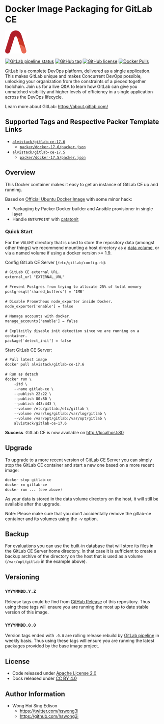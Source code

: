 # Docker Image Packaging for GitLab CE

<a href="https://alvistack.com" title="AlviStack" target="_blank"><img src="/alvistack.svg" height="75" alt="AlviStack"></a>

[![GitLab pipeline
status](https://img.shields.io/gitlab/pipeline/alvistack/docker-gitlab-ce/master)](https://gitlab.com/alvistack/docker-gitlab-ce/-/pipelines)
[![GitHub
tag](https://img.shields.io/github/tag/alvistack/docker-gitlab-ce.svg)](https://github.com/alvistack/docker-gitlab-ce/tags)
[![GitHub
license](https://img.shields.io/github/license/alvistack/docker-gitlab-ce.svg)](https://github.com/alvistack/docker-gitlab-ce/blob/master/LICENSE)
[![Docker
Pulls](https://img.shields.io/docker/pulls/alvistack/gitlab-ce-17.6.svg)](https://hub.docker.com/r/alvistack/gitlab-ce-17.6)

GitLab is a complete DevOps platform, delivered as a single application.
This makes GitLab unique and makes Concurrent DevOps possible, unlocking
your organization from the constraints of a pieced together toolchain.
Join us for a live Q&A to learn how GitLab can give you unmatched
visibility and higher levels of efficiency in a single application
across the DevOps lifecycle.

Learn more about GitLab: <https://about.gitlab.com/>

## Supported Tags and Respective Packer Template Links

- [`alvistack/gitlab-ce-17.6`](https://hub.docker.com/r/alvistack/gitlab-ce-17.6)
  - [`packer/docker-17.6/packer.json`](https://github.com/alvistack/docker-gitlab-ce/blob/master/packer/docker-17.6/packer.json)
- [`alvistack/gitlab-ce-17.5`](https://hub.docker.com/r/alvistack/gitlab-ce-17.5)
  - [`packer/docker-17.5/packer.json`](https://github.com/alvistack/docker-gitlab-ce/blob/master/packer/docker-17.5/packer.json)

## Overview

This Docker container makes it easy to get an instance of GitLab CE up
and running.

Based on [Official Ubuntu Docker
Image](https://hub.docker.com/_/ubuntu/) with some minor hack:

- Packaging by Packer Docker builder and Ansible provisioner in single
  layer
- Handle `ENTRYPOINT` with
  [catatonit](https://github.com/openSUSE/catatonit)

### Quick Start

For the `VOLUME` directory that is used to store the repository data
(amongst other things) we recommend mounting a host directory as a [data
volume](https://docs.docker.com/engine/tutorials/dockervolumes/#/data-volumes),
or via a named volume if using a docker version \>= 1.9.

Config GitLab CE Server (`/etc/gitlab/config.rb`):

    # GitLab CE external URL.
    external_url "EXTERNAL_URL"

    # Prevent Postgres from trying to allocate 25% of total memory
    postgresql['shared_buffers'] = '1MB'

    # Disable Prometheus node_exporter inside Docker.
    node_exporter['enable'] = false

    # Manage accounts with docker.
    manage_accounts['enable'] = false

    # Explicitly disable init detection since we are running on a container.
    package['detect_init'] = false

Start GitLab CE Server:

    # Pull latest image
    docker pull alvistack/gitlab-ce-17.6

    # Run as detach
    docker run \
        -itd \
        --name gitlab-ce \
        --publish 22:22 \
        --publish 80:80 \
        --publish 443:443 \
        --volume /etc/gitlab:/etc/gitlab \
        --volume /var/log/gitlab:/var/log/gitlab \
        --volume /var/opt/gitlab:/var/opt/gitlab \
        alvistack/gitlab-ce-17.6

**Success**. GitLab CE is now available on <http://localhost:80>

## Upgrade

To upgrade to a more recent version of GitLab CE Server you can simply
stop the GitLab CE container and start a new one based on a more recent
image:

    docker stop gitlab-ce
    docker rm gitlab-ce
    docker run ... (see above)

As your data is stored in the data volume directory on the host, it will
still be available after the upgrade.

Note: Please make sure that you don't accidentally remove the gitlab-ce
container and its volumes using the -v option.

## Backup

For evaluations you can use the built-in database that will store its
files in the GitLab CE Server home directory. In that case it is
sufficient to create a backup archive of the directory on the host that
is used as a volume (`/var/opt/gitlab` in the example above).

## Versioning

### `YYYYMMDD.Y.Z`

Release tags could be find from [GitHub
Release](https://github.com/alvistack/docker-gitlab-ce/tags) of this
repository. Thus using these tags will ensure you are running the most
up to date stable version of this image.

### `YYYYMMDD.0.0`

Version tags ended with `.0.0` are rolling release rebuild by [GitLab
pipeline](https://gitlab.com/alvistack/docker-gitlab-ce/-/pipelines) in
weekly basis. Thus using these tags will ensure you are running the
latest packages provided by the base image project.

## License

- Code released under [Apache License 2.0](LICENSE)
- Docs released under [CC BY
  4.0](http://creativecommons.org/licenses/by/4.0/)

## Author Information

- Wong Hoi Sing Edison
  - <https://twitter.com/hswong3i>
  - <https://github.com/hswong3i>
